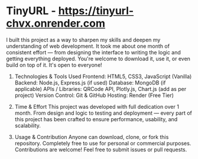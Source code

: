 # TinyURL - https://tinyurl-chvx.onrender.com
I built this project as a way to sharpen my skills and deepen my understanding of web development. It took me about one month of consistent effort — from designing the interface to writing the logic and getting everything deployed. You're welcome to download it, use it, or even build on top of it. It's open to everyone!

1. Technologies & Tools Used
    Frontend: HTML5, CSS3, JavaScript (Vanilla)
    Backend: Node.js, Express.js (if used)
    Database: MongoDB (if applicable)
    APIs / Libraries: QRCode API, Plotly.js, Chart.js (add as per project)
    Version Control: Git & GitHub
    Hosting: Render (Free Tier)

2. Time & Effort
    This project was developed with full dedication over 1 month.
    From design and logic to testing and deployment — every part of this project has been crafted to ensure performance, usability, and scalability.

3. Usage & Contribution
    Anyone can download, clone, or fork this repository.
    Completely free to use for personal or commercial purposes.
    Contributions are welcome! Feel free to submit issues or pull requests.
